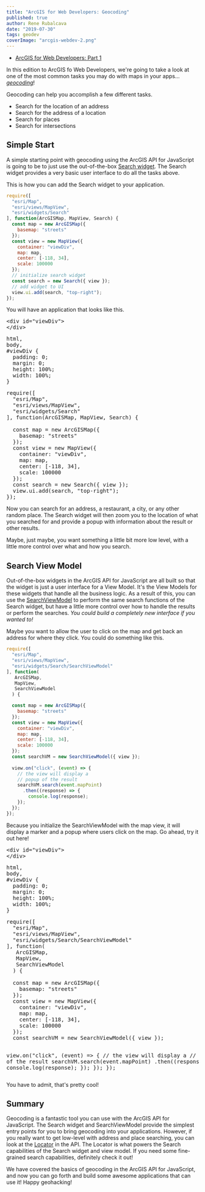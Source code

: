 ```yaml
---
title: "ArcGIS for Web Developers: Geocoding"
published: true
author: Rene Rubalcava
date: "2019-07-30"
tags: geodev
coverImage: "arcgis-webdev-2.png"
---
```


- [ArcGIS for Web Developers: Part 1](https://odoe.net/blog/arcgis-for-web-developers-part-1/)

In this edition to ArcGIS fo Web Developers, we're going to take a look at one of the most common tasks you may do with maps in your apps... _[geocoding](https://developers.arcgis.com/features/geocoding/)_!

Geocoding can help you accomplish a few different tasks.

- Search for the location of an address
- Search for the address of a location
- Search for places
- Search for intersections

## Simple Start

A simple starting point with geocoding using the ArcGIS API for JavaScript is going to be to just use the out-of-the-box [Search widget](https://developers.arcgis.com/javascript/latest/api-reference/esri-widgets-Search.html). The Search widget provides a very basic user interface to do all the tasks above.

This is how you can add the Search widget to your application.

```js
require([
  "esri/Map",
  "esri/views/MapView",
  "esri/widgets/Search"
], function(ArcGISMap, MapView, Search) {
  const map = new ArcGISMap({
    basemap: "streets"
  });
  const view = new MapView({
    container: "viewDiv",
    map: map,
    center: [-118, 34],
    scale: 100000
  });
  // initialize search widget
  const search = new Search({ view });
  // add widget to UI
  view.ui.add(search, "top-right");
});
```

You will have an application that looks like this.

<div class="codepen" data-height="439" data-theme-id="light" data-default-tab="js,result" data-user="odoe" data-slug-hash="ymMrZo" data-preview="true" data-prefill="{&quot;title&quot;:&quot;Search Start&quot;,&quot;tags&quot;:[],&quot;head&quot;:&quot;<meta name=\&quot;viewport\&quot; content=\&quot;width=device-width, initial-scale=1\&quot;>\n<script>\n  var dojoConfig = {\n    has: {\n      \&quot;esri-featurelayer-webgl\&quot;: 1\n    }\n  };\n</script>&quot;,&quot;stylesheets&quot;:[&quot;https://js.arcgis.com/4.12/esri/css/main.css&quot;],&quot;scripts&quot;:[&quot;https://js.arcgis.com/4.12&quot;]}"><pre data-lang="html">&lt;div id="viewDiv"&gt;
&lt;/div&gt;</pre><pre data-lang="css">html,
body,
#viewDiv {
  padding: 0;
  margin: 0;
  height: 100%;
  width: 100%;
}</pre><pre data-lang="js">require([
  "esri/Map",
  "esri/views/MapView",
  "esri/widgets/Search"
], function(ArcGISMap, MapView, Search) {
<div></div>
  const map = new ArcGISMap({
    basemap: "streets"
  });
  const view = new MapView({
    container: "viewDiv",
    map: map,
    center: [-118, 34],
    scale: 100000
  });
  const search = new Search({ view });
  view.ui.add(search, "top-right");
});</pre></div>
<script async src="https://static.codepen.io/assets/embed/ei.js"></script>

Now you can search for an address, a restaurant, a city, or any other random place. The Search widget will then zoom you to the location of what you searched for and provide a popup with information about the result or other results.

Maybe, just maybe, you want something a little bit more low level, with a little more control over what and how you search.

## Search View Model

Out-of-the-box widgets in the ArcGIS API for JavaScript are all built so that the widget is just a user interface for a View Model. It's the View Models for these widgets that handle all the business logic. As a result of this, you can use the [SearchViewModel](https://developers.arcgis.com/javascript/latest/api-reference/esri-widgets-Search-SearchViewModel.html#) to perform the same search functions of the Search widget, but have a little more control over how to handle the results or perform the searches. _You could build a completely new interface if you wanted to!_

Maybe you want to allow the user to click on the map and get back an address for where they click. You could do something like this.

```js
require([
  "esri/Map",
  "esri/views/MapView",
  "esri/widgets/Search/SearchViewModel"
], function(
   ArcGISMap,
   MapView,
   SearchViewModel
  ) {

  const map = new ArcGISMap({
    basemap: "streets"
  });
  const view = new MapView({
    container: "viewDiv",
    map: map,
    center: [-118, 34],
    scale: 100000
  });
  const searchVM = new SearchViewModel({ view });
  
  view.on("click", (event) => {
    // the view will display a
    // popup of the result
    searchVM.search(event.mapPoint)
      .then((response) => {
        console.log(response);
    });
  });
});
```

Because you initialize the SearchViewModel with the map view, it will display a marker and a popup where users click on the map. Go ahead, try it out here!

<div class="codepen" data-height="633" data-theme-id="light" data-default-tab="js,result" data-user="odoe" data-slug-hash="JgWqrQ" data-preview="true" data-prefill="{&quot;title&quot;:&quot;SearchViewModel Start&quot;,&quot;tags&quot;:[],&quot;head&quot;:&quot;<meta name=\&quot;viewport\&quot; content=\&quot;width=device-width, initial-scale=1\&quot;>\n<script>\n  var dojoConfig = {\n    has: {\n      \&quot;esri-featurelayer-webgl\&quot;: 1\n    }\n  };\n</script>&quot;,&quot;stylesheets&quot;:[&quot;https://js.arcgis.com/4.12/esri/css/main.css&quot;],&quot;scripts&quot;:[&quot;https://js.arcgis.com/4.12&quot;]}"><pre data-lang="html">&lt;div id="viewDiv"&gt;
&lt;/div&gt;</pre><pre data-lang="css">html,
body,
#viewDiv {
  padding: 0;
  margin: 0;
  height: 100%;
  width: 100%;
}</pre><pre data-lang="js">require([
  "esri/Map",
  "esri/views/MapView",
  "esri/widgets/Search/SearchViewModel"
], function(
   ArcGISMap,
   MapView,
   SearchViewModel
  ) {
<div></div>
  const map = new ArcGISMap({
    basemap: "streets"
  });
  const view = new MapView({
    container: "viewDiv",
    map: map,
    center: [-118, 34],
    scale: 100000
  });
  const searchVM = new SearchViewModel({ view });
  
  view.on("click", (event) =&gt; {
    // the view will display a
    // popup of the result
    searchVM.search(event.mapPoint)
      .then((response) =&gt; {
        console.log(response);
    });
  });
});</pre></div>
<script async src="https://static.codepen.io/assets/embed/ei.js"></script>

You have to admit, that's pretty cool!

## Summary

Geocoding is a fantastic tool you can use with the ArcGIS API for JavaScript. The Search widget and SearchViewModel provide the simplest entry points for you to bring geocoding into your applications. However, if you really want to get low-level with address and place searching, you can look at the [Locator](https://developers.arcgis.com/javascript/latest/api-reference/esri-tasks-Locator.html) in the API. The Locator is what powers the Search capabilities of the Search widget and view model. If you need some fine-grained search capabilities, definitely check it out!

We have covered the basics of geocoding in the ArcGIS API for JavaScript, and now you can go forth and build some awesome applications that can use it! Happy geohacking!
